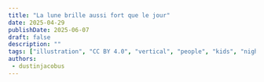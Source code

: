 ```yaml
---
title: "La lune brille aussi fort que le jour"
date: 2025-04-29
publishDate: 2025-06-07
draft: false
description: ""
tags: ["illustration", "CC BY 4.0", "vertical", "people", "kids", "night"]
authors:
 - dustinjacobus
---
```




